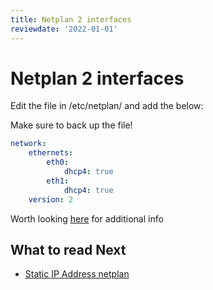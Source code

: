 ```yaml
---
title: Netplan 2 interfaces
reviewdate: '2022-01-01'
---
```


# Netplan 2 interfaces

Edit the file in /etc/netplan/ and add the below:

Make sure to back up the file!

```yaml
network:
    ethernets:
        eth0:
            dhcp4: true
        eth1:
            dhcp4: true
    version: 2
```

Worth looking [here](https://www.linux.com/topic/distributions/how-use-netplan-network-configuration-tool-linux/) for additional info

## What to read Next

* [Static IP Address netplan](netplan-static-ip.md)